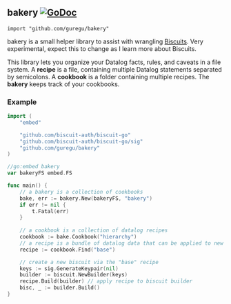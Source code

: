 ## bakery [![GoDoc](https://godoc.org/github.com/guregu/bakery?status.svg)](https://godoc.org/github.com/guregu/bakery)
`import "github.com/guregu/bakery"`

bakery is a small helper library to assist with wrangling [Biscuits](https://github.com/biscuit-auth/biscuit-go). Very experimental, expect this to change as I learn more about Biscuits.

This library lets you organize your Datalog facts, rules, and caveats in a file system. A **recipe** is a file, containing multiple Datalog statements separated by semicolons. A **cookbook** is a folder containing multiple recipes. The **bakery** keeps track of your cookbooks.

### Example
```go
import (
	"embed"

	"github.com/biscuit-auth/biscuit-go"
	"github.com/biscuit-auth/biscuit-go/sig"
	"github.com/guregu/bakery"
)

//go:embed bakery
var bakeryFS embed.FS

func main() {
	// a bakery is a collection of cookbooks
	bake, err := bakery.New(bakeryFS, "bakery")
	if err != nil {
		t.Fatal(err)
	}
	
	// a cookbook is a collection of datalog recipes
	cookbook := bake.Cookbook("hierarchy")
	// a recipe is a bundle of datalog data that can be applied to new biscuits, verifiers, etc
	recipe := cookbook.Find("base")

	// create a new biscuit via the "base" recipe
	keys := sig.GenerateKeypair(nil)
	builder := biscuit.NewBuilder(keys)
	recipe.Build(builder) // apply recipe to biscuit builder
	bisc, _ := builder.Build()
}
```

